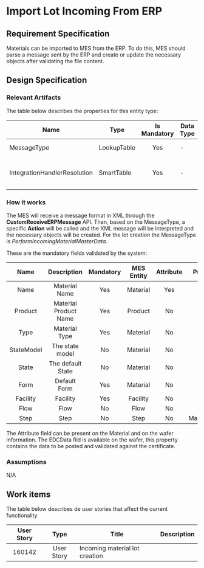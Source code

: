 # Import Lot Incoming From ERP

## Requirement Specification

Materials can be imported to MES from the ERP. To do this, MES should parse a message sent by the ERP and create or update the necessary objects after validating the file content.

## Design Specification

### Relevant Artifacts

The table below describes the properties for this entity type:

| Name                         | Type        | Is Mandatory | Data Type | Description                             |
| ---------------------------- | ----------- | :----------: | --------- | --------------------------------------- |
| MessageType                  | LookupTable |      Yes     |     -     | Type of the Integration                 |
| IntegrationHandlerResolution | SmartTable  |      Yes     |     -     | Used to resolve the integration handler |

### How it works

The MES will receive a message format in XML through the **CustomReceiveERPMessage** API. Then, based on the MessageType, a specific **Action** will be called and the XML message will be interpreted and the necessary objects will be created. For the lot creation the MessageType is *PerformIncomingMaterialMasterData*. 

These are the mandatory fields validated by the system:

| Name          | Description                       | Mandatory | MES Entity   |  Attribute | Property/Attribute    |
| :-----------: | :-------------------------------: | :-------: | :----------: | :--------: | :-------------------: |
| Name          | Material Name                     |    Yes    |   Material   |    Yes     | Name                  |
| Product       | Material Product Name             |    Yes    |   Product    |    No      | Description           |
| Type          | Material Type                     |    Yes    |   Material   |    No      | Type                  |
| StateModel    | The state model                   |    No     |   Material   |    No      | ProductType           |
| State         | The default State                 |    No     |   Material   |    No      | DefaultUnits          |
| Form          | Default Form                      |    Yes    |   Material   |    No      | IsEnabled             |
| Facility      | Facility                          |    Yes    |   Facility   |    No      | Yield                 |
| Flow          | Flow                              |    No     |   Flow       |    No      | ProductGroup          |
| Step          | Step                              |    No     |   Step       |    No      | MaximumMaterialSize   |

The Attribute field can be present on the Material and on the wafer information. 
The EDCData fild is available on the wafer, this property contains the data to be posted and validated against the certificate.

### Assumptions

N/A

## Work items

The table below describes de user stories that affect the current functionality

| User Story | Type       | Title                                   | Description |
| :--------: | :--------: | --------------------------------------- | ----------- |
|   160142   | User Story | Incoming material lot creation          |             |